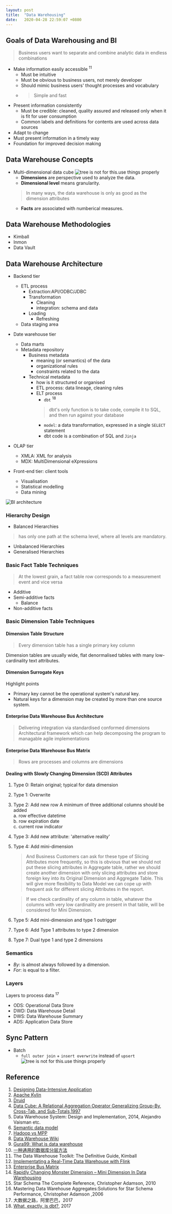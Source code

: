```yaml
---
layout: post
title:  "Data Warehousing"
date:   2020-04-28 22:59:07 +0800
---
```

## Goals of Data Warehousing and BI

> Business users want to separate and combine analytic data in endless combinations

- Make information easily accessible <sup>11</sup>
  - Must be intuitive
  - Must be obvious to business users, not merely developer
  - Should mimic business users' thought processes and vocabulary
  - > Simple and fast
- Present information consistently
  - Must be credible: cleaned, quality assured and released only when it is fit for user consumption
  - Common labels and definitions for contents are used across data sources
- Adapt to change
- Must present information in a timely way
- Foundation for improved decision making

## Data Warehouse Concepts

- Multi-dimensional data cube
![tree is not for this.use things properly]({{site.baseurl}}/resources/data-cube.png)
  - **Dimensions** are perspective used to analyze the data.
  - **Dimensional level** means granularity.
  > In many ways, the data warehouse is only as good as the dimension attributes
  - **Facts** are associated with numberical measures.

## Data Warehouse Methodologies

- Kimball
- Inmon
- Data Vault

## Data Warehouse Architecture

- Backend tier
  - ETL process
    - Extraction:API/ODBC/JDBC
    - Transformation
      - Cleaning
      - integration: schema and data
    - Loading
      - Refreshing
  - Data staging area
- Date warehouse tier
  - Data marts
  - Metadata repository
    - Business metadata
      - meaning (or semantics) of the data
      - organizational rules
      - constraints related to the data
    - Technical metadata
      - how is it structured or organised
      - ETL process: data lineage, cleaning rules
      - ELT process
        - `dbt` <sup>18</sup>
        > dbt's only function is to take code, compile it to SQL, and then run against your database
        - `model`: a data transformation, expressed in a single `SELECT` statement
        - dbt code is a combination of SQL and `Jinja`

- OLAP tier
  - XMLA: XML for analysis
  - MDX: MultiDimensional eXpressions
- Front-end tier: client tools
  - Visualisation
  - Statistical modelling
  - Data mining

![BI architecture]({{site.baseurl}}/resources/kimball_bi_architecture.png)

### Hierarchy Design

- Balanced Hierarchies

> has only one path at the schema level, where all levels are mandatory.

- Unbalanced Hierarchies
- Generalised Hierarchies

### Basic Fact Table Techniques

> At the lowest grain, a fact table row corresponds to a measurement event and vice versa

- Additive
- Semi-additive facts
  - Balance
- Non-additive facts

### Basic Dimension Table Techniques

#### Dimension Table Structure

> Every dimension table has a single primary key column

Dimension tables are usually wide, flat denormalised tables with many low-cardinality text attributes.

#### Dimension Surrogate Keys

Highlight points

- Primary key cannot be the operational system's natural key.
- Natural keys for a dimension may be created by more than one source system.


#### Enterprise Data Warehouse Bus Architecture

> Delivering integration via standardised conformed dimensions
> Architectural framework which can help decomposing the program to managable agile implementations

#### Enterprise Data Warehouse Bus Matrix

> Rows are processes and columns are dimensions

#### Dealing with Slowly Changing Dimension (SCD) Attributes

1. Type 0: Retain original; typical for data dimension
2. Type 1: Overwrite
3. Type 2: Add new row
     A minimum of three additional columns should be added <br>
      a. row effective datetime <br>
      b. row expiration date <br>
      c. current row indicator <br>
4. Type 3: Add new attribute: 'alternative reality'
5. Type 4: Add mini-dimension

   > And Business Customers can ask for these type of Slicing Attributes more frequently, so this is obvious that we should not put these slicing attributes in Aggregate table, rather we should create another dimension with only slicing attributes and store foreign key into its Original Dimension and Aggregate Table. This will give more flexibility to Data Model we can cope up with frequent ask for different slicing Attributes in the report.

   > If we check cardinality of any column in table, whatever the columns with very low cardinality are present in that table, will be considered for Mini Dimension.

6. Type 5: Add mini-dimension and type 1 outrigger
7. Type 6: Add Type 1 attributes to type 2 dimension
8. Type 7: Dual type 1 and type 2 dimensions

### Semantics

- *By*: is almost always followed by a dimension.
- *For*: is equal to a filter.

### Layers

Layers to process data <sup>17</sup>

- ODS: Operational Data Store
- DWD: Data Warehouse Detail
- DWS: Data Warehouse Summary
- ADS: Application Data Store

## Sync Pattern

- Batch
  -  `full outer join` + `insert overwrite` instead of `upsert`
  ![tree is not for this.use things properly]({{site.baseurl}}/resources/taobao_dw_batch.png)

## Reference

1. [Designing Data-Intensive Application](https://www.notion.so/bobzeng/Read-Data-Intensive-System-498ff1dc017f4260b5530d10ea89b615)
2. [Apache Kylin](http://kylin.apache.org/docs/gettingstarted/concepts.html)
3. [Druid](https://druid.apache.org/druid.html)
4. [Data Cube: A Relational Aggregation Operator Generalizing
Group-By, Cross-Tab, and Sub-Totals,1997](https://arxiv.org/pdf/cs/0701155.pdf)
5. Data Warehouse System: Design and Implementation, 2014, Alejandro Vaisman etc.
6. [Semantic data model](https://www.wikiwand.com/en/Semantic_data_model)
7. [Hadoop vs MPP](https://0x0fff.com/hadoop-vs-mpp/)
8. [Data Warehouse Wiki](https://www.wikiwand.com/en/Data_warehouse)
9. [Gura99: What is data warehouse](https://www.guru99.com/data-warehousing.html)
10. [一种通用的数据库分层方法](https://www.notion.so/bobzeng/6b0c642ec83b430ca73054335519d6a1)
11. The Data Warehouse Toolkit: The Definitive Guide, Kimball
12. [Implementating a Real-Time Data Warehouse with Flink](https://www.alibabacloud.com/blog/implementating-a-real-time-data-warehouse-with-flink_595681)
13. [Enterprise Bus Matrix](https://www.wikiwand.com/en/Enterprise_bus_matrix)
14. [Rapidly Changing Monster Dimension – Mini Dimension In Data Warehousing](https://bidatasolution.wordpress.com/2015/09/14/mini-dimension/)
15. Star Schema The Complete Reference, Christopher Adamson, 2010
16. Mastering Data Warehouse Aggregates:Solutions for Star Schema Performance, Christopher Adamson ,2006
17. 大数据之路，阿里巴巴，2017
18. [What, exactly, is dbt?](https://blog.getdbt.com/what--exactly--is-dbt-/), 2017